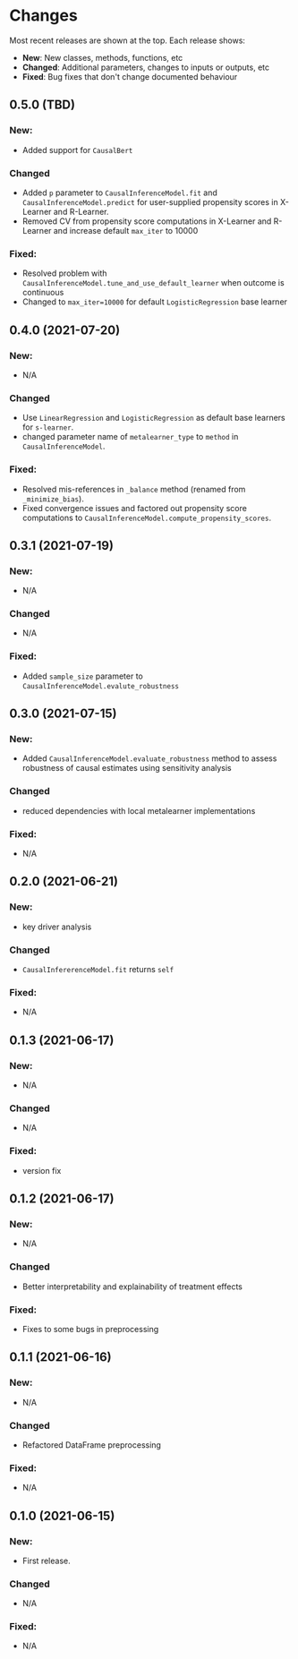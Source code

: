 # Changes

Most recent releases are shown at the top. Each release shows:

- **New**: New classes, methods, functions, etc
- **Changed**: Additional parameters, changes to inputs or outputs, etc
- **Fixed**: Bug fixes that don't change documented behaviour

## 0.5.0 (TBD)

### New:
- Added support for `CausalBert`

### Changed
- Added `p` parameter to `CausalInferenceModel.fit` and `CausalInferenceModel.predict` for user-supplied propensity scores in X-Learner and R-Learner.
- Removed CV from propensity score computations in X-Learner and R-Learner and increase default `max_iter` to 10000

### Fixed:
- Resolved problem with `CausalInferenceModel.tune_and_use_default_learner` when outcome is continuous
- Changed to `max_iter=10000` for default `LogisticRegression` base learner


## 0.4.0 (2021-07-20)

### New:
- N/A

### Changed
- Use `LinearRegression` and `LogisticRegression` as default base learners for `s-learner`.
- changed parameter name of `metalearner_type` to `method` in `CausalInferenceModel`.

### Fixed:
- Resolved mis-references in `_balance` method (renamed from `_minimize_bias`).
- Fixed convergence issues and factored out propensity score computations to `CausalInferenceModel.compute_propensity_scores`.


## 0.3.1 (2021-07-19)

### New:
- N/A

### Changed
- N/A

### Fixed:
- Added `sample_size` parameter to `CausalInferenceModel.evalute_robustness`


## 0.3.0 (2021-07-15)

### New:
- Added `CausalInferenceModel.evaluate_robustness` method to assess robustness of causal estimates using sensitivity analysis

### Changed
- reduced dependencies with local metalearner implementations

### Fixed:
- N/A


## 0.2.0 (2021-06-21)

### New:
- key driver analysis

### Changed
- `CausalInfererenceModel.fit` returns  `self`

### Fixed:
- N/A

## 0.1.3 (2021-06-17)

### New:
- N/A

### Changed
- N/A

### Fixed:
- version fix


## 0.1.2 (2021-06-17)

### New:
- N/A

### Changed
- Better interpretability and explainability of treatment effects

### Fixed:
- Fixes to some bugs in preprocessing


## 0.1.1 (2021-06-16)

### New:
- N/A

### Changed
- Refactored DataFrame preprocessing

### Fixed:
- N/A



## 0.1.0 (2021-06-15)

### New:
- First release.

### Changed
- N/A

### Fixed:
- N/A



